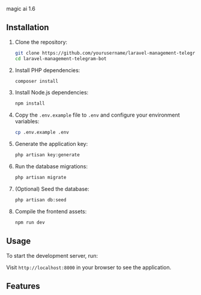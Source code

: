 
magic ai 1.6


## Installation

1. Clone the repository:
    ```sh
    git clone https://github.com/yourusername/laravel-management-telegram-bot.git
    cd laravel-management-telegram-bot
    ```

2. Install PHP dependencies:
    ```sh
    composer install
    ```

3. Install Node.js dependencies:
    ```sh
    npm install
    ```

4. Copy the `.env.example` file to `.env` and configure your environment variables:
    ```sh
    cp .env.example .env
    ```

5. Generate the application key:
    ```sh
    php artisan key:generate
    ```

6. Run the database migrations:
    ```sh
    php artisan migrate
    ```

7. (Optional) Seed the database:
    ```sh
    php artisan db:seed
    ```

8. Compile the frontend assets:
    ```sh
    npm run dev
    ```

## Usage

To start the development server, run:

Visit `http://localhost:8000` in your browser to see the application.

## Features